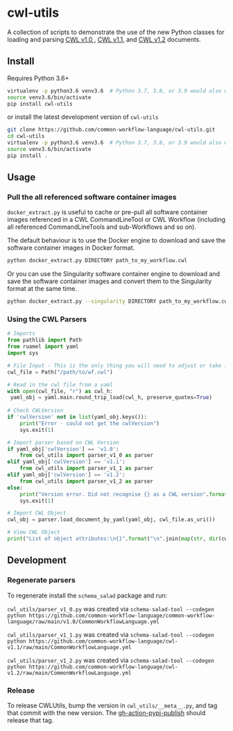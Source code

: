 # cwl-utils

A collection of scripts to demonstrate the use of the new Python classes for
loading and parsing [CWL v1.0 ](https://github.com/common-workflow-language/cwl-utils/blob/main/cwl_utils/parser/v1_0.py),
 [CWL v1.1](https://github.com/common-workflow-language/cwl-utils/blob/main/cwl_utils/parser/v1_1.py),
and [CWL v1.2](https://github.com/common-workflow-language/cwl-utils/blob/main/cwl_utils/parser/v1_2.py)
documents.

## Install

Requires Python 3.6+

``` bash
virtualenv -p python3.6 venv3.6  # Python 3.7, 3.8, or 3.9 would also work
source venv3.6/bin/activate
pip install cwl-utils
```
or install the latest development version of `cwl-utils`

``` bash
git clone https://github.com/common-workflow-language/cwl-utils.git
cd cwl-utils
virtualenv -p python3.6 venv3.6  # Python 3.7, 3.8, or 3.9 would also work
source venv3.6/bin/activate
pip install .
```

## Usage

### Pull the all referenced software container images

`docker_extract.py` is useful to cache or pre-pull all software container images
referenced in a CWL CommandLineTool or CWL Workflow (including all referenced
CommandLineTools and sub-Workflows and so on).

The default behaviour is to use the Docker engine to download and save the software
container images in Docker format.

```bash
python docker_extract.py DIRECTORY path_to_my_workflow.cwl
```

Or you can use the Singularity software container engine to download and save the
software container images and convert them to the Singularity format at the same
time.

```bash
python docker_extract.py --singularity DIRECTORY path_to_my_workflow.cwl
```

### Using the CWL Parsers

```python
# Imports
from pathlib import Path
from ruamel import yaml
import sys

# File Input - This is the only thing you will need to adjust or take in as an input to your function:
cwl_file = Path("/path/to/wf.cwl")

# Read in the cwl file from a yaml
with open(cwl_file, "r") as cwl_h:
 yaml_obj = yaml.main.round_trip_load(cwl_h, preserve_quotes=True)
    
# Check CWLVersion
if 'cwlVersion' not in list(yaml_obj.keys()):
    print("Error - could not get the cwlVersion")
    sys.exit(1)

# Import parser based on CWL Version    
if yaml_obj['cwlVersion'] == 'v1.0':
    from cwl_utils import parser_v1_0 as parser
elif yaml_obj['cwlVersion'] == 'v1.1':
    from cwl_utils import parser_v1_1 as parser
elif yaml_obj['cwlVersion'] == 'v1.2':
    from cwl_utils import parser_v1_2 as parser
else:
    print("Version error. Did not recognise {} as a CWL version".format(yaml_obj["cwlVersion"]))
    sys.exit(1)

# Import CWL Object
cwl_obj = parser.load_document_by_yaml(yaml_obj, cwl_file.as_uri())

# View CWL Object
print("List of object attributes:\n{}".format("\n".join(map(str, dir(cwl_obj)))))
```

## Development

### Regenerate parsers

To regenerate install the `schema_salad` package and run:

`cwl_utils/parser_v1_0.py` was created via
`schema-salad-tool --codegen python https://github.com/common-workflow-language/common-workflow-language/raw/main/v1.0/CommonWorkflowLanguage.yml`

`cwl_utils/parser_v1_1.py` was created via
`schema-salad-tool --codegen python https://github.com/common-workflow-language/cwl-v1.1/raw/main/CommonWorkflowLanguage.yml`

`cwl_utils/parser_v1_2.py` was created via
`schema-salad-tool --codegen python https://github.com/common-workflow-language/cwl-v1.2/raw/main/CommonWorkflowLanguage.yml`


### Release

To release CWLUtils, bump the version in `cwl_utils/__meta__.py`, and tag that
commit with the new version. The [gh-action-pypi-publish](https://github.com/pypa/gh-action-pypi-publish)
should release that tag.
